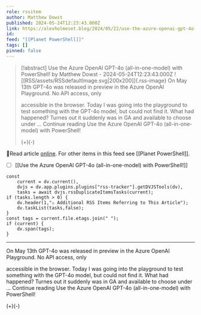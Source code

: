 ```yaml
---
role: rssitem
author: Matthew Dowst
published: 2024-05-24T12:23:43.000Z
link: https://alexholmeset.blog/2024/05/22/use-the-azure-openai-gpt-4o-all-in-one-model-with-powershell/
id: 
feed: "[[Planet PowerShell]]"
tags: []
pinned: false
---
```


> [!abstract] Use the Azure OpenAI GPT-4o (all-in-one-model) with PowerShell! by Matthew Dowst - 2024-05-24T12:23:43.000Z
> ![[RSS/assets/RSSdefaultImage.svg|200x200]]{.rss-image}
> On May 13th GPT-4o was released in preview in the Azure OpenAI Playground. No API access, only
> 
> accessible in the browser. Today I was going into the playground to test something with the GPT-4o model, but could not find it. What had happened? Turnes out it suddenly was in GA and available to choose under ... Continue reading Use the Azure OpenAI GPT-4o (all-in-one-model) with PowerShell!
> 
> (+)(-)

🔗Read article [online](https://alexholmeset.blog/2024/05/22/use-the-azure-openai-gpt-4o-all-in-one-model-with-powershell/). For other items in this feed see [[Planet PowerShell]].

- [ ] [[Use the Azure OpenAI GPT-4o (all-in-one-model) with PowerShell!]]

~~~dataviewjs
const
    current = dv.current(),
	dvjs = dv.app.plugins.plugins["rss-tracker"].getDVJSTools(dv),
	tasks = await dvjs.rssDuplicateItemsTasks(current);
if (tasks.length > 0) {
	dv.header(1,"⚠ Additional RSS Items Referring to This Article");
    dv.taskList(tasks,false);
}
const tags = current.file.etags.join(" ");
if (current) {
	dv.span(tags);
}
~~~

- - -
On May 13th GPT-4o was released in preview in the Azure OpenAI Playground. No API access, only

accessible in the browser. Today I was going into the playground to test something with the GPT-4o model, but could not find it. What had happened? Turnes out it suddenly was in GA and available to choose under ... Continue reading Use the Azure OpenAI GPT-4o (all-in-one-model) with PowerShell!

(+)(-)